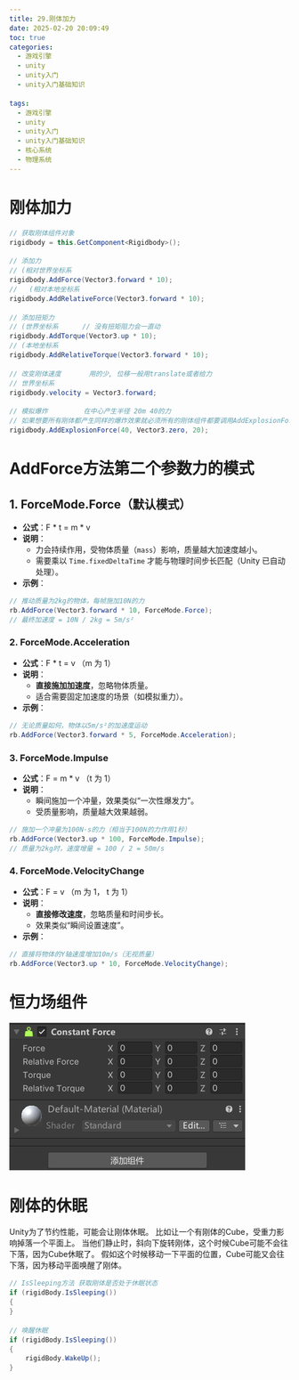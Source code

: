 ```yaml
---
title: 29.刚体加力
date: 2025-02-20 20:09:49
toc: true
categories:
  - 游戏引擎
  - unity
  - unity入门
  - unity入门基础知识

tags:
  - 游戏引擎
  - unity
  - unity入门
  - unity入门基础知识
  - 核心系统
  - 物理系统
---
```



# 刚体加力
```csharp
// 获取刚体组件对象
rigidbody = this.GetComponent<Rigidbody>();

// 添加力
// (相对世界坐标系
rigidbody.AddForce(Vector3.forward * 10);
//   (相对本地坐标系
rigidbody.AddRelativeForce(Vector3.forward * 10);

// 添加扭矩力
// (世界坐标系      // 没有扭矩阻力会一直动
rigidbody.AddTorque(Vector3.up * 10);
// (本地坐标系
rigidbody.AddRelativeTorque(Vector3.forward * 10);

// 改变刚体速度       用的少, 位移一般用translate或者给力
// 世界坐标系
rigidbody.velocity = Vector3.forward;

// 模拟爆炸         在中心产生半径 20m 40的力
// 如果想要所有刚体都产生同样的爆炸效果就必须所有的刚体组件都要调用AddExplosionForce方法
rigidbody.AddExplosionForce(40, Vector3.zero, 20);
```
# AddForce方法第二个参数力的模式

## **1. ForceMode.Force（默认模式）**
- **公式**：F * t = m * v
- **说明**：
    - 力会持续作用，受物体质量（`mass`）影响，质量越大加速度越小。
    - 需要乘以 `Time.fixedDeltaTime` 才能与物理时间步长匹配（Unity 已自动处理）。
- **示例**：
```cs
// 推动质量为2kg的物体，每帧施加10N的力
rb.AddForce(Vector3.forward * 10, ForceMode.Force);
// 最终加速度 = 10N / 2kg = 5m/s²
```

### **2. ForceMode.Acceleration**
- **公式**：F * t = v （m 为 1）
- **说明**：
    - **直接施加加速度**，忽略物体质量。
    - 适合需要固定加速度的场景（如模拟重力）。
- **示例**：
```cs
// 无论质量如何，物体以5m/s²的加速度运动
rb.AddForce(Vector3.forward * 5, ForceMode.Acceleration);
```

### **3. ForceMode.Impulse**
- **公式**：F = m * v  （t 为 1）
- **说明**：
    - 瞬间施加一个冲量，效果类似“一次性爆发力”。
    - 受质量影响，质量越大效果越弱。
```cs
// 施加一个冲量为100N·s的力（相当于100N的力作用1秒）
rb.AddForce(Vector3.up * 100, ForceMode.Impulse);
// 质量为2kg时，速度增量 = 100 / 2 = 50m/s
```

### **4. ForceMode.VelocityChange**
- **公式**：F = v   （m 为 1， t 为 1）
- **说明**：
    - **直接修改速度**，忽略质量和时间步长。
    - 效果类似“瞬间设置速度”。
- **示例**：
```cs
// 直接将物体的Y轴速度增加10m/s（无视质量）
rb.AddForce(Vector3.up * 10, ForceMode.VelocityChange);
```

# 恒力场组件
![](29.刚体加力/file-20250220225644597.png)

# 刚体的休眠
Unity为了节约性能，可能会让刚体休眠。
比如让一个有刚体的Cube，受重力影响掉落一个平面上。
当他们静止时，斜向下旋转刚体，这个时候Cube可能不会往下落，因为Cube休眠了。
假如这个时候移动一下平面的位置，Cube可能又会往下落，因为移动平面唤醒了刚体。
```cs
// IsSleeping方法 获取刚体是否处于休眠状态
if (rigidBody.IsSleeping())
{
}

// 唤醒休眠
if (rigidBody.IsSleeping())
{
    rigidBody.WakeUp();
}
```